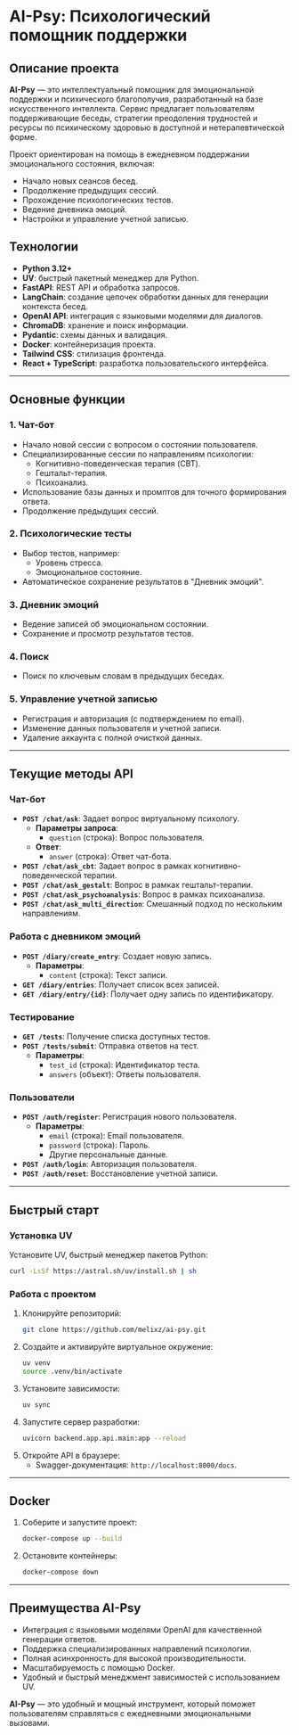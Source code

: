 # AI-Psy: Психологический помощник поддержки

## Описание проекта

**AI-Psy** — это интеллектуальный помощник для эмоциональной поддержки и психического благополучия, разработанный на базе искусственного интеллекта. Сервис предлагает пользователям поддерживающие беседы, стратегии преодоления трудностей и ресурсы по психическому здоровью в доступной и нетерапевтической форме. 

Проект ориентирован на помощь в ежедневном поддержании эмоционального состояния, включая:
- Начало новых сеансов бесед.
- Продолжение предыдущих сессий.
- Прохождение психологических тестов.
- Ведение дневника эмоций.
- Настройки и управление учетной записью.

## Технологии

- **Python 3.12+**
- **UV**: быстрый пакетный менеджер для Python.
- **FastAPI**: REST API и обработка запросов.
- **LangChain**: создание цепочек обработки данных для генерации контекста бесед.
- **OpenAI API**: интеграция с языковыми моделями для диалогов.
- **ChromaDB**: хранение и поиск информации.
- **Pydantic**: схемы данных и валидация.
- **Docker**: контейнеризация проекта.
- **Tailwind CSS**: стилизация фронтенда.
- **React + TypeScript**: разработка пользовательского интерфейса.

---

## Основные функции

### 1. **Чат-бот**
- Начало новой сессии с вопросом о состоянии пользователя.
- Специализированные сессии по направлениям психологии:
  - Когнитивно-поведенческая терапия (CBT).
  - Гештальт-терапия.
  - Психоанализ.
- Использование базы данных и промптов для точного формирования ответа.
- Продолжение предыдущих сессий.

### 2. **Психологические тесты**
- Выбор тестов, например:
  - Уровень стресса.
  - Эмоциональное состояние.
- Автоматическое сохранение результатов в "Дневник эмоций".

### 3. **Дневник эмоций**
- Ведение записей об эмоциональном состоянии.
- Сохранение и просмотр результатов тестов.

### 4. **Поиск**
- Поиск по ключевым словам в предыдущих беседах.

### 5. **Управление учетной записью**
- Регистрация и авторизация (с подтверждением по email).
- Изменение данных пользователя и учетной записи.
- Удаление аккаунта с полной очисткой данных.

---

## Текущие методы API

### Чат-бот

- **`POST /chat/ask`**: Задает вопрос виртуальному психологу.
  - **Параметры запроса**:
    - `question` (строка): Вопрос пользователя.
  - **Ответ**:
    - `answer` (строка): Ответ чат-бота.
- **`POST /chat/ask_cbt`**: Задает вопрос в рамках когнитивно-поведенческой терапии.
- **`POST /chat/ask_gestalt`**: Вопрос в рамках гештальт-терапии.
- **`POST /chat/ask_psychoanalysis`**: Вопрос в рамках психоанализа.
- **`POST /chat/ask_multi_direction`**: Смешанный подход по нескольким направлениям.

### Работа с дневником эмоций

- **`POST /diary/create_entry`**: Создает новую запись.
  - **Параметры**:
    - `content` (строка): Текст записи.
- **`GET /diary/entries`**: Получает список всех записей.
- **`GET /diary/entry/{id}`**: Получает одну запись по идентификатору.

### Тестирование

- **`GET /tests`**: Получение списка доступных тестов.
- **`POST /tests/submit`**: Отправка ответов на тест.
  - **Параметры**:
    - `test_id` (строка): Идентификатор теста.
    - `answers` (объект): Ответы пользователя.

### Пользователи

- **`POST /auth/register`**: Регистрация нового пользователя.
  - **Параметры**:
    - `email` (строка): Email пользователя.
    - `password` (строка): Пароль.
    - Другие персональные данные.
- **`POST /auth/login`**: Авторизация пользователя.
- **`POST /auth/reset`**: Восстановление учетной записи.

---

## Быстрый старт

### Установка UV

Установите UV, быстрый менеджер пакетов Python:

```bash
curl -LsSf https://astral.sh/uv/install.sh | sh
```

### Работа с проектом

1. Клонируйте репозиторий:
   ```bash
   git clone https://github.com/melixz/ai-psy.git
   ```
2. Создайте и активируйте виртуальное окружение:
   ```bash
   uv venv
   source .venv/bin/activate
   ```
3. Установите зависимости:
   ```bash
   uv sync
   ```
4. Запустите сервер разработки:
   ```bash
   uvicorn backend.app.api.main:app --reload
   ```
5. Откройте API в браузере:
   - Swagger-документация: `http://localhost:8000/docs`.

---

## Docker

1. Соберите и запустите проект:
   ```bash
   docker-compose up --build
   ```
2. Остановите контейнеры:
   ```bash
   docker-compose down
   ```

---

## Преимущества AI-Psy

- Интеграция с языковыми моделями OpenAI для качественной генерации ответов.
- Поддержка специализированных направлений психологии.
- Полная асинхронность для высокой производительности.
- Масштабируемость с помощью Docker.
- Удобный и быстрый менеджмент зависимостей с использованием UV. 

**AI-Psy** — это удобный и мощный инструмент, который поможет пользователям справляться с ежедневными эмоциональными вызовами.
